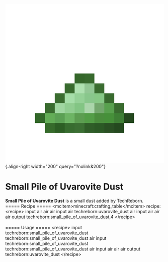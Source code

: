 ![small_pile_of_uvarovite_dust.png](/media/mods/techreborn/small_pile_of_uvarovite_dust.png){.align-right width="200" query="?nolink&200"}

# Small Pile of Uvarovite Dust

**Small Pile of Uvarovite Dust** is a small dust added by TechReborn.\
===== Recipe ===== \<mcitem\>minecraft:crafting_table\</mcitem\> recipe:\
\<recipe\> input air air air input air techreborn:uvarovite_dust air input air air air output techreborn:small_pile_of_uvarovite_dust,4 \</recipe\>\
\
===== Usage ===== \<recipe\> input techreborn:small_pile_of_uvarovite_dust techreborn:small_pile_of_uvarovite_dust air input techreborn:small_pile_of_uvarovite_dust techreborn:small_pile_of_uvarovite_dust air input air air air output techreborn:uvarovite_dust \</recipe\>
